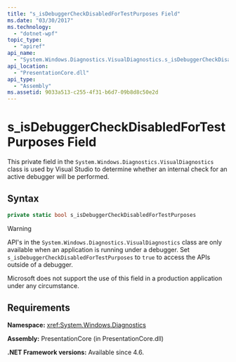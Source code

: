 ```yaml
---
title: "s_isDebuggerCheckDisabledForTestPurposes Field"
ms.date: "03/30/2017"
ms.technology: 
  - "dotnet-wpf"
topic_type:
  - "apiref"
api_name: 
  - "System.Windows.Diagnostics.VisualDiagnostics.s_isDebuggerCheckDisabledForTestPurposes"
api_location: 
  - "PresentationCore.dll"
api_type: 
  - "Assembly"
ms.assetid: 9033a513-c255-4f31-b6d7-09b8d8c50e2d
---
```


# s_isDebuggerCheckDisabledForTestPurposes Field

This private field in the `System.Windows.Diagnostics.VisualDiagnostics` class is used by Visual Studio to determine whether an internal check for an active debugger will be performed.

## Syntax
  
```csharp  
private static bool s_isDebuggerCheckDisabledForTestPurposes
```
  
> [!WARNING]
>  API's in the `System.Windows.Diagnostics.VisualDiagnostics` class are only available when an application is running under a debugger. Set `s_isDebuggerCheckDisabledForTestPurposes` to `true` to access the APIs outside of a debugger.  
>   
>  Microsoft does not support the use of this field in a production application under any circumstance.  

## Requirements

**Namespace:** <xref:System.Windows.Diagnostics>

**Assembly:** PresentationCore (in PresentationCore.dll)

**.NET Framework versions:** Available since 4.6.
